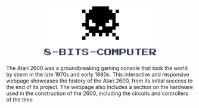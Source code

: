 <h1 align="center">
<img alt="Atari VCS 2600" src="https://raw.githubusercontent.com/aragonxpd154/8-bits-computer/main/GITREP/8-BITS-COMPUTER_LOGO.png"/>
<br>
</h1>

The Atari 2600 was a groundbreaking gaming console that took the world by storm in the late 1970s and early 1980s. This interactive and responsive webpage showcases the history of the Atari 2600, from its initial success to the end of its project. The webpage also includes a section on the hardware used in the construction of the 2600, including the circuits and controllers of the time
